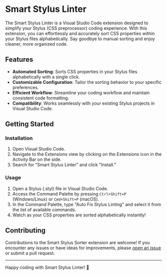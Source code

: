 # Smart Stylus Linter

The Smart Stylus Linter is a Visual Studio Code extension designed to simplify your Stylus (CSS preprocessor) coding experience. With this extension, you can effortlessly and accurately sort CSS properties within your Stylus files alphabetically. Say goodbye to manual sorting and enjoy cleaner, more organized code.

## Features

- **Automated Sorting**: Sorts CSS properties in your Stylus files alphabetically with a single click.
- **Customizable Configuration**: Tailor the sorting behavior to your specific preferences.
- **Efficient Workflow**: Streamline your coding workflow and maintain consistent code formatting.
- **Compatibility**: Works seamlessly with your existing Stylus projects in Visual Studio Code.

## Getting Started

### Installation

1. Open Visual Studio Code.
2. Navigate to the Extensions view by clicking on the Extensions icon in the Activity Bar on the side.
3. Search for "Smart Stylus Linter" and click "Install."

### Usage

1. Open a Stylus (.styl) file in Visual Studio Code.
2. Access the Command Palette by pressing `Ctrl+Shift+P` (Windows/Linux) or `Cmd+Shift+P` (macOS).
3. In the Command Palette, type "Auto Fix Stylus Linting" and select it from the list of available commands.
4. Watch as your CSS properties are sorted alphabetically instantly!

## Contributing

Contributions to the Smart Stylus Sorter extension are welcome! If you encounter any issues or have ideas for improvements, please [open an issue](https://github.com/thomasdqr/smart-stylus-sorter/issues) or submit a pull request.

---

Happy coding with Smart Stylus Linter! 🚀